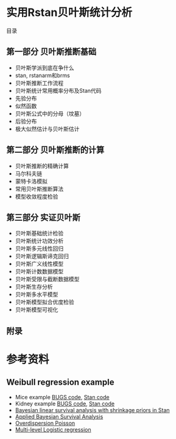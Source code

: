# 实用Rstan贝叶斯统计分析

目录

## 第一部分 贝叶斯推断基础
- 贝叶斯学派到底在争什么
- stan, rstanarm和brms
- 贝叶斯推断工作流程
- 贝叶斯统计常用概率分布及Stan代码
- 先验分布
- 似然函数
- 贝叶斯公式中的分母（坟墓）
- 后验分布
- 极大似然估计与贝叶斯估计

## 第二部分 贝叶斯推断的计算
- 贝叶斯推断的精确计算
- 马尔科夫链
- 蒙特卡洛模拟
- 常用贝叶斯推断算法
- 模型收敛程度检验

## 第三部分 实证贝叶斯
- 贝叶斯基础统计检验
- 贝叶斯统计功效分析
- 贝叶斯多元线性回归
- 贝叶斯逻辑斯谛克回归
- 贝叶斯广义线性模型
- 贝叶斯计数数据模型
- 贝叶斯受限与截断数据模型
- 贝叶斯生存分析
- 贝叶斯多水平模型
- 贝叶斯模型拟合优度检验
- 贝叶斯模型可视化

## 附录

# 参考资料
## Weibull regression example
- Mice example [BUGS code](http://www.openbugs.net/Examples/Mice.html), [Stan code](https://github.com/stan-dev/example-models/blob/master/bugs_examples/vol1/mice/mice.stan)
- Kidney example [BUGS code](http://www.openbugs.net/Examples/Kidney.html), [Stan code](https://github.com/stan-dev/example-models/blob/master/bugs_examples/vol1/kidney/kidney.stan)
- [Bayesian linear survival analysis with shrinkage priors in Stan](https://github.com/to-mi/stan-survival-shrinkage)
- [Applied Bayesian Survival Analysis](https://github.com/jburos/biostan/tree/master/vignettes)
- [Overdispersion Poisson](https://github.com/stan-dev/example-models/blob/master/ARM/Ch.8/roaches_overdispersion.stan)
- [Multi-level Logistic regression](https://github.com/stan-dev/example-models/blob/master/ARM/Ch.14/election88.stan)
